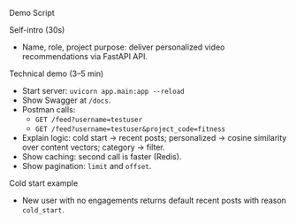 Demo Script

Self-intro (30s)
- Name, role, project purpose: deliver personalized video recommendations via FastAPI API.

Technical demo (3–5 min)
- Start server: `uvicorn app.main:app --reload`
- Show Swagger at `/docs`.
- Postman calls:
  - `GET /feed?username=testuser`
  - `GET /feed?username=testuser&project_code=fitness`
- Explain logic: cold start -> recent posts; personalized -> cosine similarity over content vectors; category -> filter.
- Show caching: second call is faster (Redis).
- Show pagination: `limit` and `offset`.

Cold start example
- New user with no engagements returns default recent posts with reason `cold_start`.



